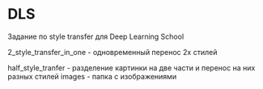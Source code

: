# DLS
Задание по style transfer для Deep Learning School

2_style_transfer_in_one - одновременный перенос 2х стилей

half_style_tranfer - разделение картинки на две части и перенос на них разных стилей
images - папка с изображениями
